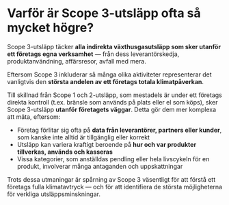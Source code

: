 # Varför är Scope 3-utsläpp ofta så mycket högre?

Scope 3-utsläpp täcker **alla indirekta växthusgasutsläpp som sker utanför ett företags egna verksamhet** — från dess leverantörskedja, produktanvändning, affärsresor, avfall med mera.

Eftersom Scope 3 inkluderar så många olika aktiviteter representerar det vanligtvis den **största andelen av ett företags totala klimatpåverkan**.

Till skillnad från Scope 1 och 2-utsläpp, som mestadels är under ett företags direkta kontroll (t.ex. bränsle som används på plats eller el som köps), sker Scope 3-utsläpp **utanför företagets väggar**. Detta gör dem mer komplexa att mäta, eftersom:

- Företag förlitar sig ofta på **data från leverantörer, partners eller kunder**, som kanske inte alltid är tillgänglig eller korrekt
- Utsläpp kan variera kraftigt beroende på **hur och var produkter tillverkas, används och kasseras**
- Vissa kategorier, som anställdas pendling eller hela livscykeln för en produkt, involverar många antaganden och uppskattningar

Trots dessa utmaningar är spårning av Scope 3 väsentligt för att förstå ett företags fulla klimatavtryck — och för att identifiera de största möjligheterna för verkliga utsläppsminskningar.
